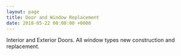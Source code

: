 ```yaml
---
layout: page
title: Door and Window Replacement
date: 2018-05-22 00:00:00 +0000
---
```

Interior and Exterior Doors. All window types new construction and replacement.
